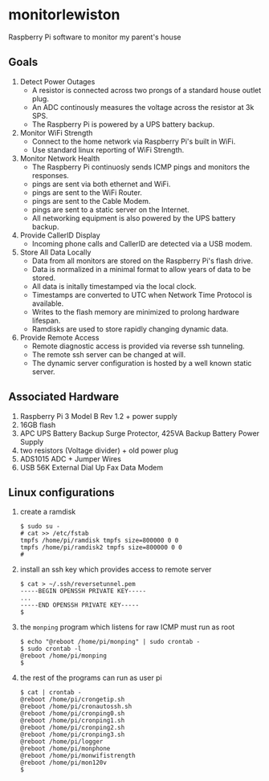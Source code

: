 # monitorlewiston
Raspberry Pi software to monitor my parent's house

## Goals

1. Detect Power Outages
    * A resistor is connected across two prongs of a standard house outlet plug.
    * An ADC continously measures the voltage across the resistor at 3k SPS.
    * The Raspberry Pi is powered by a UPS battery backup.
1. Monitor WiFi Strength
    * Connect to the home network via Raspberry Pi's built in WiFi.
    * Use standard linux reporting of WiFi Strength.
1. Monitor Network Health
    * The Raspberry Pi continuosly sends ICMP pings and monitors the responses.
    * pings are sent via both ethernet and WiFi.
    * pings are sent to the WiFi Router.
    * pings are sent to the Cable Modem.
    * pings are sent to a static server on the Internet.
    * All networking equipment is also powered by the UPS battery backup.
1. Provide CallerID Display
    * Incoming phone calls and CallerID are detected via a USB modem.
1. Store All Data Locally
    * Data from all monitors are stored on the Raspberry Pi's flash drive.
    * Data is normalized in a minimal format to allow years of data to be stored.
    * All data is initally timestamped via the local clock.
    * Timestamps are converted to UTC when Network Time Protocol is available.
    * Writes to the flash memory are minimized to prolong hardware lifespan.
    * Ramdisks are used to store rapidly changing dynamic data.
1. Provide Remote Access
    * Remote diagnostic access is provided via reverse ssh tunneling.
    * The remote ssh server can be changed at will.
    * The dynamic server configuration is hosted by a well known static server.
    
## Associated Hardware

1. Raspberry Pi 3 Model B Rev 1.2 + power supply
1. 16GB flash
1. APC UPS Battery Backup Surge Protector, 425VA Backup Battery Power Supply
1. two resistors (Voltage divider) + old power plug
1. ADS1015 ADC + Jumper Wires
1. USB 56K External Dial Up Fax Data Modem

## Linux configurations

1. create a ramdisk
    ```
    $ sudo su -
    # cat >> /etc/fstab 
    tmpfs /home/pi/ramdisk tmpfs size=800000 0 0
    tmpfs /home/pi/ramdisk2 tmpfs size=800000 0 0
    #
    ```
1. install an ssh key which provides access to remote server
    ```
    $ cat > ~/.ssh/reversetunnel.pem
    -----BEGIN OPENSSH PRIVATE KEY-----
    ...
    -----END OPENSSH PRIVATE KEY-----
    $
    ```
1. the `monping` program which listens for raw ICMP must run as root
    ```
    $ echo "@reboot /home/pi/monping" | sudo crontab -
    $ sudo crontab -l
    @reboot /home/pi/monping
    $ 
    ```
1. the rest of the programs can run as user pi
    ```
    $ cat | crontab -
    @reboot /home/pi/crongetip.sh
    @reboot /home/pi/cronautossh.sh
    @reboot /home/pi/cronping0.sh
    @reboot /home/pi/cronping1.sh
    @reboot /home/pi/cronping2.sh
    @reboot /home/pi/cronping3.sh
    @reboot /home/pi/logger
    @reboot /home/pi/monphone
    @reboot /home/pi/monwifistrength
    @reboot /home/pi/mon120v
    $
    ```
